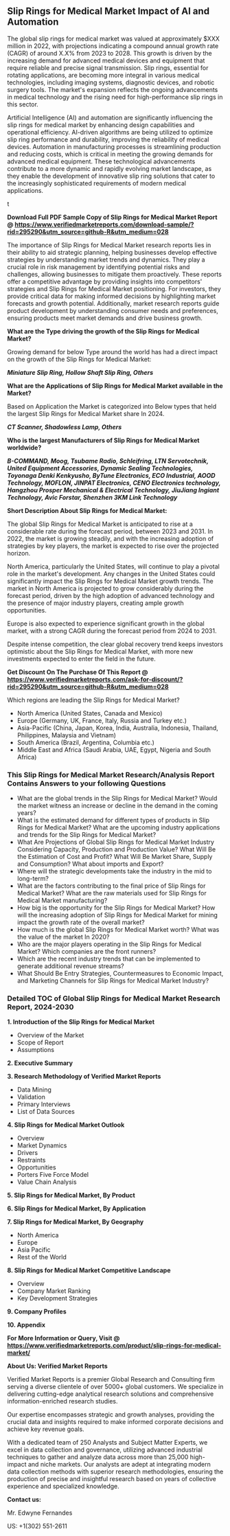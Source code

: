 <h2>Slip Rings for Medical Market Impact of AI and Automation</h2><p>The global slip rings for medical market was valued at approximately $XXX million in 2022, with projections indicating a compound annual growth rate (CAGR) of around X.X% from 2023 to 2028. This growth is driven by the increasing demand for advanced medical devices and equipment that require reliable and precise signal transmission. Slip rings, essential for rotating applications, are becoming more integral in various medical technologies, including imaging systems, diagnostic devices, and robotic surgery tools. The market's expansion reflects the ongoing advancements in medical technology and the rising need for high-performance slip rings in this sector.</p><p>Artificial Intelligence (AI) and automation are significantly influencing the slip rings for medical market by enhancing design capabilities and operational efficiency. AI-driven algorithms are being utilized to optimize slip ring performance and durability, improving the reliability of medical devices. Automation in manufacturing processes is streamlining production and reducing costs, which is critical in meeting the growing demands for advanced medical equipment. These technological advancements contribute to a more dynamic and rapidly evolving market landscape, as they enable the development of innovative slip ring solutions that cater to the increasingly sophisticated requirements of modern medical applications.</p>t</p><p id="" class=""><strong>Download Full PDF Sample Copy of Slip Rings for Medical Market Report @ <a href="https://www.verifiedmarketreports.com/download-sample/?rid=295290&utm_source=github-R&utm_medium=028" target="_blank">https://www.verifiedmarketreports.com/download-sample/?rid=295290&utm_source=github-R&utm_medium=028</a></strong></p><p>The importance of&nbsp;Slip Rings for Medical Market research reports lies in their ability to aid strategic planning, helping businesses develop effective strategies by understanding market trends and dynamics. They play a crucial role in risk management by identifying potential risks and challenges, allowing businesses to mitigate them proactively. These reports offer a competitive advantage by providing insights into competitors' strategies and Slip Rings for Medical Market positioning. For investors, they provide critical data for making informed decisions by highlighting market forecasts and growth potential. Additionally, market research reports guide product development by understanding consumer needs and preferences, ensuring products meet market demands and drive business growth.</p><p><strong>What are the&nbsp;Type driving the growth of the Slip Rings for Medical Market?</strong></p><p id="" class="">Growing demand for below Type around the world has had a direct impact on the growth of the Slip Rings for Medical Market:</p><em><strong>Miniature Slip Ring, Hollow Shaft Slip Ring, Others</strong></em></p><strong>What are the&nbsp;Applications&nbsp;of Slip Rings for Medical Market available in the Market?</strong></p><p id="" class="">Based on Application the Market is categorized into Below types that held the largest Slip Rings for Medical Market share In 2024.</p><em><strong>CT Scanner, Shadowless Lamp, Others</strong></em></p><strong>Who is the largest Manufacturers of Slip Rings for Medical Market worldwide?</strong></p><p><em><strong>B-COMMAND, Moog, Tsubame Radio, Schleifring, LTN Servotechnik, United Equipment Accessories, Dynamic Sealing Technologies, Toyonaga Denki Kenkyusho, ByTune Electronics, ECO Industrial, AOOD Technology, MOFLON, JINPAT Electronics, CENO Electronics technology, Hangzhou Prosper Mechanical & Electrical Technology, JiuJiang Ingiant Technology, Avic Forstar, Shenzhen 3KM Link Technology</strong></em></p><p id="" class=""><strong>Short Description About Slip Rings for Medical Market:</strong></p><p>The global Slip Rings for Medical Market is anticipated to rise at a considerable rate during the forecast period, between 2023 and 2031. In 2022, the market is growing steadily, and with the increasing adoption of strategies by key players, the market is expected to rise over the projected horizon.</p><p>North America, particularly the United States, will continue to play a pivotal role in the market's development. Any changes in the United States could significantly impact the Slip Rings for Medical Market growth trends. The market in North America is projected to grow considerably during the forecast period, driven by the high adoption of advanced technology and the presence of major industry players, creating ample growth opportunities.</p><p>Europe is also expected to experience significant growth in the global market, with a strong CAGR during the forecast period from 2024 to 2031.</p><p>Despite intense competition, the clear global recovery trend keeps investors optimistic about the Slip Rings for Medical Market, with more new investments expected to enter the field in the future.</p><p id="" class=""><strong>Get Discount On The Purchase Of This Report @ <a href="https://www.verifiedmarketreports.com/ask-for-discount/?rid=295290&utm_source=github-R&utm_medium=028" target="_blank">https://www.verifiedmarketreports.com/ask-for-discount/?rid=295290&utm_source=github-R&utm_medium=028</a></strong></p>Which regions are leading the Slip Rings for Medical Market?</p><ul><li>North America (United States, Canada and Mexico)</li><li>Europe (Germany, UK, France, Italy, Russia and Turkey etc.)</li><li>Asia-Pacific (China, Japan, Korea, India, Australia, Indonesia, Thailand, Philippines, Malaysia and Vietnam)</li><li>South America (Brazil, Argentina, Columbia etc.)</li><li>Middle East and Africa (Saudi Arabia, UAE, Egypt, Nigeria and South Africa)</li></ul><h3 id="" class="">This Slip Rings for Medical Market Research/Analysis Report Contains Answers to your following Questions</h3><ul><li>What are the global trends in the Slip Rings for Medical Market? Would the market witness an increase or decline in the demand in the coming years?</li><li>What is the estimated demand for different types of products in Slip Rings for Medical Market? What are the upcoming industry applications and trends for the Slip Rings for Medical Market?</li><li>What Are Projections of Global Slip Rings for Medical Market Industry Considering Capacity, Production and Production Value? What Will Be the Estimation of Cost and Profit? What Will Be Market Share, Supply and Consumption? What about imports and Export?</li><li>Where will the strategic developments take the industry in the mid to long-term?</li><li>What are the factors contributing to the final price of Slip Rings for Medical Market? What are the raw materials used for Slip Rings for Medical Market manufacturing?</li><li>How big is the opportunity for the Slip Rings for Medical Market? How will the increasing adoption of Slip Rings for Medical Market for mining impact the growth rate of the overall market?</li><li>How much is the global Slip Rings for Medical Market worth? What was the value of the market In 2020?</li><li>Who are the major players operating in the Slip Rings for Medical Market? Which companies are the front runners?</li><li>Which are the recent industry trends that can be implemented to generate additional revenue streams?</li><li>What Should Be Entry Strategies, Countermeasures to Economic Impact, and Marketing Channels for Slip Rings for Medical Market Industry?</li></ul><h3 id="" class="">Detailed TOC of Global Slip Rings for Medical Market Research Report, 2024-2030</h3><p id="" class=""><strong>1. Introduction of the Slip Rings for Medical Market</strong></p><ul><li>Overview of the Market</li><li>Scope of Report</li><li>Assumptions</li></ul><p id="" class=""><strong>2. Executive Summary</strong></p><p id="" class=""><strong>3. Research Methodology of Verified Market Reports</strong></p><ul><li>Data Mining</li><li>Validation</li><li>Primary Interviews</li><li>List of Data Sources</li></ul><p id="" class=""><strong>4. Slip Rings for Medical Market Outlook</strong></p><ul><li>Overview</li><li>Market Dynamics</li><li>Drivers</li><li>Restraints</li><li>Opportunities</li><li>Porters Five Force Model</li><li>Value Chain Analysis</li></ul><p id="" class=""><strong>5. Slip Rings for Medical Market, By Product</strong></p><p id="" class=""><strong>6. Slip Rings for Medical Market, By Application</strong></p><p id="" class=""><strong>7. Slip Rings for Medical Market, By Geography</strong></p><ul><li>North America</li><li>Europe</li><li>Asia Pacific</li><li>Rest of the World</li></ul><p id="" class=""><strong>8. Slip Rings for Medical Market Competitive Landscape</strong></p><ul><li>Overview</li><li>Company Market Ranking</li><li>Key Development Strategies</li></ul><p id="" class=""><strong>9. Company Profiles</strong></p><p id="" class=""><strong>10. Appendix</strong></p><p id="" class=""><strong>For More Information or Query, Visit @ <a href="https://www.verifiedmarketreports.com/product/slip-rings-for-medical-market/" target="_blank">https://www.verifiedmarketreports.com/product/slip-rings-for-medical-market/</a></strong></p><p id="" class=""><strong>About Us: Verified Market Reports</strong></p><p id="" class="">Verified Market Reports is a premier Global Research and Consulting firm serving a diverse clientele of over 5000+ global customers. We specialize in delivering cutting-edge analytical research solutions and comprehensive information-enriched research studies.</p><p id="" class="">Our expertise encompasses strategic and growth analyses, providing the crucial data and insights required to make informed corporate decisions and achieve key revenue goals.</p><p id="" class="">With a dedicated team of 250 Analysts and Subject Matter Experts, we excel in data collection and governance, utilizing advanced industrial techniques to gather and analyze data across more than 25,000 high-impact and niche markets. Our analysts are adept at integrating modern data collection methods with superior research methodologies, ensuring the production of precise and insightful research based on years of collective experience and specialized knowledge.</p><p id="" class=""><strong>Contact us:</strong></p><p id="" class="">Mr. Edwyne Fernandes</p><p id="" class="">US: +1(302) 551-2611</p>